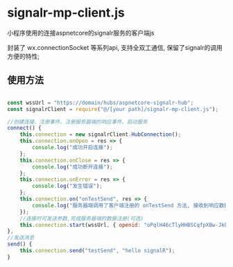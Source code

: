 # signalr-mp-client.js
 小程序使用的连接aspnetcore的signalr服务的客户端js

 封装了 wx.connectionSocket 等系列api, 支持全双工通信, 保留了signalr的调用方便的特性;

 ## 使用方法
``` js

const wssUrl = "https://domain/hubs/aspnetcore-signalr-hub";
const signalrClient = require("@/[your path]/signalr-mp-client.js");

//创建连接、注册事件、注册服务器端的响应事件、启动服务
connect() {
    this.connection = new signalrClient.HubConnection();
    this.connection.onOpen = res => {
        console.log("成功开启连接");
    };
    this.connection.onClose = res => {
        console.log("成功断开连接");
    };
    this.connection.onError = res => {
        console.log("发生错误");
    };
    this.connection.on("onTestSend", res => {
        console.log("服务器端调用了客户端注册的 onTestSend 方法, 接收到响应数据:", res);
    });
    //连接时可发送参数,完成服务器端的数据注册(可选)
    this.connection.start(wssUrl, { openid: "oPqlH46cTlyHHBSCqfpXBw-JkUjI" });
},
//发送消息
send() {
    this.connection.send("testSend", "hello signalR");
}
```